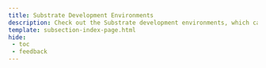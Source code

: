 ```yaml
---
title: Substrate Development Environments
description: Check out the Substrate development environments, which can be used to develop, test, and debug a Tanssi appchain in a local development environment.
template: subsection-index-page.html
hide: 
 - toc
 - feedback
---
```

